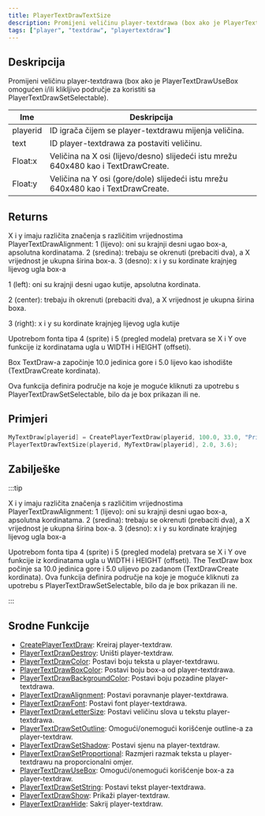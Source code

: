 ```yaml
---
title: PlayerTextDrawTextSize
description: Promijeni veličinu player-textdrawa (box ako je PlayerTextDrawUseBox omogućen i/ili klikljivo područje za koristiti sa PlayerTextDrawSetSelectable).
tags: ["player", "textdraw", "playertextdraw"]
---
```


## Deskripcija

Promijeni veličinu player-textdrawa (box ako je PlayerTextDrawUseBox omogućen i/ili klikljivo područje za koristiti sa PlayerTextDrawSetSelectable).

| Ime      | Deskripcija                                                                         |
| -------- | ----------------------------------------------------------------------------------- |
| playerid | ID igrača čijem se player-textdrawu mijenja veličina.                               |
| text     | ID player-textdrawa za postaviti veličinu.                                          |
| Float:x  | Veličina na X osi (lijevo/desno) slijedeći istu mrežu 640x480 kao i TextDrawCreate. |
| Float:y  | Veličina na Y osi (gore/dole) slijedeći istu mrežu 640x480 kao i TextDrawCreate.    |

## Returns

X i y imaju različita značenja s različitim vrijednostima PlayerTextDrawAlignment: 1 (lijevo): oni su krajnji desni ugao box-a, apsolutna kordinatama. 2 (sredina): trebaju se okrenuti (prebaciti dva), a X vrijednost je ukupna širina box-a. 3 (desno): x i y su kordinate krajnjeg lijevog ugla box-a

1 (left): oni su krajnji desni ugao kutije, apsolutna kordinata.

2 (center): trebaju ih okrenuti (prebaciti dva), a X vrijednost je ukupna širina boxa.

3 (right): x i y su kordinate krajnjeg lijevog ugla kutije

Upotrebom fonta tipa 4 (sprite) i 5 (pregled modela) pretvara se X i Y ove funkcije iz kordinatama ugla u WIDTH i HEIGHT (offseti).

Box TextDraw-a započinje 10.0 jedinica gore i 5.0 lijevo kao ishodište (TextDrawCreate kordinata).

Ova funkcija definira područje na koje je moguće kliknuti za upotrebu s PlayerTextDrawSetSelectable, bilo da je box prikazan ili ne.

## Primjeri

```c
MyTextDraw[playerid] = CreatePlayerTextDraw(playerid, 100.0, 33.0, "Primjer Textdrawa");
PlayerTextDrawTextSize(playerid, MyTextDraw[playerid], 2.0, 3.6);
```

## Zabilješke

:::tip

X i y imaju različita značenja s različitim vrijednostima PlayerTextDrawAlignment: 1 (lijevo): oni su krajnji desni ugao box-a, apsolutna kordinatama. 2 (sredina): trebaju se okrenuti (prebaciti dva), a X vrijednost je ukupna širina box-a. 3 (desno): x i y su kordinate krajnjeg lijevog ugla box-a

Upotrebom fonta tipa 4 (sprite) i 5 (pregled modela) pretvara se X i Y ove funkcije iz kordinatama ugla u WIDTH i HEIGHT (offseti). The TextDraw box počinje sa 10.0 jedinica gore i 5.0 ulijevo po zadanom (TextDrawCreate kordinata). Ova funkcija definira područje na koje je moguće kliknuti za upotrebu s PlayerTextDrawSetSelectable, bilo da je box prikazan ili ne.

:::

## Srodne Funkcije

- [CreatePlayerTextDraw](CreatePlayerTextDraw): Kreiraj player-textdraw.
- [PlayerTextDrawDestroy](PlayerTextDrawDestroy): Uništi player-textdraw.
- [PlayerTextDrawColor](PlayerTextDrawColor): Postavi boju teksta u player-textdrawu.
- [PlayerTextDrawBoxColor](PlayerTextDrawBoxColor): Postavi boju box-a od player-textdrawa.
- [PlayerTextDrawBackgroundColor](PlayerTextDrawBackgroundColor): Postavi boju pozadine player-textdrawa.
- [PlayerTextDrawAlignment](PlayerTextDrawAlignment): Postavi poravnanje player-textdrawa.
- [PlayerTextDrawFont](PlayerTextDrawFont): Postavi font player-textdrawa.
- [PlayerTextDrawLetterSize](PlayerTextDrawLetterSize): Postavi veličinu slova u tekstu player-textdrawa.
- [PlayerTextDrawSetOutline](PlayerTextDrawSetOutline): Omogući/onemogući korišćenje outline-a za player-textdraw.
- [PlayerTextDrawSetShadow](PlayerTextDrawSetShadow): Postavi sjenu na player-textdraw.
- [PlayerTextDrawSetProportional](PlayerTextDrawSetProportional): Razmjeri razmak teksta u player-textdrawu na proporcionalni omjer.
- [PlayerTextDrawUseBox](PlayerTextDrawUseBox): Omogući/onemogući korišćenje box-a za player-textdraw.
- [PlayerTextDrawSetString](PlayerTextDrawSetString): Postavi tekst player-textdrawa.
- [PlayerTextDrawShow](PlayerTextDrawShow): Prikaži player-textdraw.
- [PlayerTextDrawHide](PlayerTextDrawHide): Sakrij player-textdraw.
